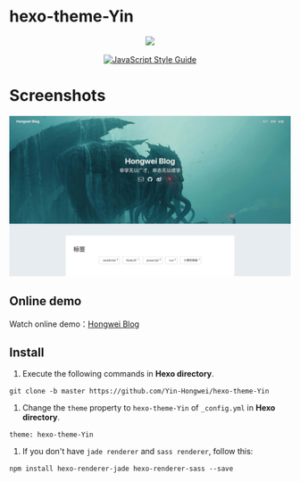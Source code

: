 # hexo-theme-Yin

<p align="center">
  <img src="https://raw.githubusercontent.com/Yin-Hongwei/hexo-theme-Yin/master/source/favicon.ico">
</p>

<p align="center">
  <a href="https://travis-ci.org/"><img alt="JavaScript Style Guide" src="https://travis-ci.org/Yin-Hongwei/hexo-theme-Yin.svg?branch=master"></a>
</p>



# Screenshots

![](https://github.com/Yin-Hongwei/hexo-theme-Yin/blob/master/source/img/theme.jpg)



## Online demo

Watch online demo：[Hongwei Blog](https://yin-hongwei.github.io/)



## Install

1. Execute the following commands in **Hexo directory**.

```
git clone -b master https://github.com/Yin-Hongwei/hexo-theme-Yin
```

1. Change the `theme` property to `hexo-theme-Yin` of `_config.yml` in **Hexo directory**.

```
theme: hexo-theme-Yin
```

1. If you don't have `jade renderer` and `sass renderer`, follow this:

```
npm install hexo-renderer-jade hexo-renderer-sass --save
```
